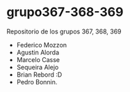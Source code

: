 # grupo367-368-369
Repositorio de los grupos 367, 368, 369

- Federico Mozzon
- Agustin Alorda
- Marcelo Casse
- Sequeira Alejo
- Brian Rebord :D
- Pedro Bonnin.
